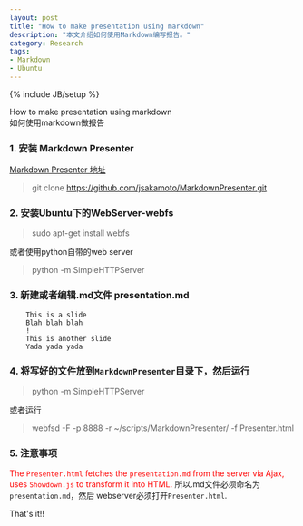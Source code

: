 ```yaml
---
layout: post
title: "How to make presentation using markdown"
description: "本文介绍如何使用Markdown编写报告。"
category: Research
tags:
- Markdown
- Ubuntu
---
```

{% include JB/setup %}

How to make presentation using markdown  
如何使用markdown做报告

### 1. 安装 Markdown Presenter
[Markdown Presenter 地址](https://github.com/jsakamoto/MarkdownPresenter)

> git clone https://github.com/jsakamoto/MarkdownPresenter.git  

### 2. 安装Ubuntu下的WebServer-webfs

> sudo apt-get install webfs  

或者使用python自带的web server

> python -m SimpleHTTPServer 

### 3. 新建或者编辑.md文件 presentation.md


		This is a slide  
		Blah blah blah  
		!  
		This is another slide  
		Yada yada yada  

### 4. 将写好的文件放到`MarkdownPresenter`目录下，然后运行

>  python -m SimpleHTTPServer  

或者运行

> webfsd -F -p 8888 -r ~/scripts/MarkdownPresenter/ -f Presenter.html

### 5. 注意事项
<font color='red'>The `Presenter.html` fetches the `presentation.md` from the server via Ajax, uses `Showdown.js` to transform it into HTML.</font>
所以.md文件必须命名为 `presentation.md`，然后 webserver必须打开`Presenter.html`.

That's it!!
